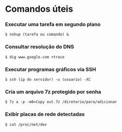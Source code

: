 # Comandos úteis

### Executar uma tarefa em segundo plano

```
$ nohup (tarefa ou comando) &
```

### Consultar resolução do DNS

```
$ dig www.google.com +trace
```

### Executar programas gráficos via SSH

```
$ ssh (ip do servidor) -u (usuario) -XC
```

### Cria um arquivo 7z protegido por senha

```
$ 7z a -p -m0=Copy out.7z /diretorio/para/adicionar
```

### Exibir placas de rede detectadas

```
$ cat /proc/net/dev
```
